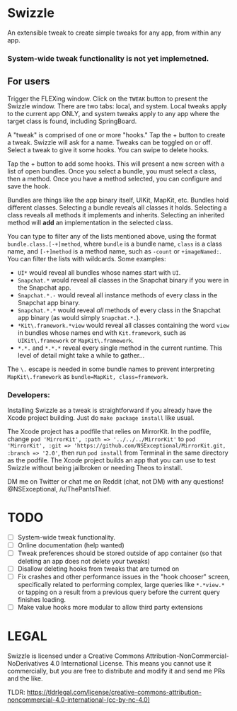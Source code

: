 # Swizzle
An extensible tweak to create simple tweaks for any app, from within any app.

### System-wide tweak functionality is not yet implemetned.

## For users

Trigger the FLEXing window. Click on the `TWEAK` button to present the Swizzle window. There are two tabs: local, and system. Local tweaks apply to the current app ONLY, and system tweaks apply to any app where the target class is found, including SpringBoard.

A "tweak" is comprised of one or more "hooks." Tap the + button to create a tweak. Swizzle will ask for a name. Tweaks can be toggled on or off. Select a tweak to give it some hooks. You can swipe to delete hooks. 

Tap the + button to add some hooks. This will present a new screen with a list of open bundles. Once you select a bundle, you must select a class, then a method. Once you have a method selected, you can configure and save the hook.

Bundles are things like the app binary itself, UIKit, MapKit, etc. Bundles hold different classes. Selecting a bundle reveals all classes it holds. Selecting a class reveals all methods it implements and inherits. Selecting an inherited method will **add** an implementation in the selected class.

You can type to filter any of the lists mentioned above, using the format `bundle.class.[-+]method`, where `bundle` is a bundle name, `class` is a class name, and `[-+]method` is a method name, such as `-count` or `+imageNamed:`. You can filter the lists with wildcards. Some examples:

- `UI*` would reveal all bundles whose names start with `UI`.
- `Snapchat.*` would reveal all classes in the Snapchat binary if you were in the Snapchat app.
- `Snapchat.*.-` would reveal all instance methods of every class in the Snapchat app binary.
- `Snapchat.*.*` would reveal *all* methods of every class in the Snapchat app binary (as would simply `Snapchat.*.`). 
- `*Kit\.framework.*view` would reveal all classes containing the word `view` in bundles whose names end with `Kit.framework`, such as `UIKit\.framework` or `MapKit\.framework`.
- `*.*.` and `*.*.*` reveal every single method in the current runtime. This level of detail might take a while to gather...

The `\.` escape is needed in some bundle names to prevent interpreting `MapKit\.framework` as `bundle=MapKit, class=framework`.

### Developers:

Installing Swizzle as a tweak is straightforward if you already have the Xcode project building. Just do `make package install` like usual.

The Xcode project has a podfile that relies on MirrorKit. In the podfile, change `pod 'MirrorKit', :path => '../../../MirrorKit'` to `pod 'MirrorKit', :git => 'https://github.com/NSExceptional/MirrorKit.git, :branch => '2.0'`, then run `pod install` from Terminal in the same directory as the podfile. The Xcode project builds an app that you can use to test Swizzle without being jailbroken or needing Theos to install.

DM me on Twitter or chat me on Reddit (chat, not DM) with any questions! @NSExceptional, /u/ThePantsThief.

# TODO

- [ ] System-wide tweak functionality.
- [ ] Online documentation (help wanted)
- [ ] Tweak preferences should be stored outside of app container (so that deleting an app does not delete your tweaks)
- [ ] Disallow deleting hooks from tweaks that are turned on
- [ ] Fix crashes and other performance issues in the "hook chooser" screen, specifically related to performing complex, large queries like `*.*view.*` or tapping on a result from a previous query before the current query finishes loading.
- [ ] Make value hooks more modular to allow third party extensions

# LEGAL

Swizzle is licensed under a
Creative Commons Attribution-NonCommercial-NoDerivatives 4.0 International License. This means you cannot use it commercially, but you are free to distribute and modify it and send me PRs and the like.

TLDR: 
https://tldrlegal.com/license/creative-commons-attribution-noncommercial-4.0-international-(cc-by-nc-4.0)
